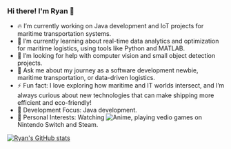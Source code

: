 ### Hi there! I'm Ryan 👋

- 🔥 I’m currently working on Java development and IoT projects for maritime transportation systems.
- 🌱 I’m currently learning about real-time data analytics and optimization for maritime logistics, using tools like Python and MATLAB.
- 🤔  I’m looking for help with computer vision and small object detection projects.
- 💬 Ask me about my journey as a software development newbie, maritime transportation, or data-driven logistics.
- ⚡ Fun fact: I love exploring how maritime and IT worlds intersect, and I’m always curious about new technologies that can make shipping more efficient and eco-friendly!
- 🚀 Development Focus: Java development.
- 🎉 Personal Interests: Watching ![Anime](https://www.yrian.top/bangumi), playing vedio games on Nintendo Switch and Steam.

[![Ryan's GitHub stats](https://github-readme-stats.vercel.app/api?username=CodingLink)](https://github.com/anuraghazra/github-readme-stats)
